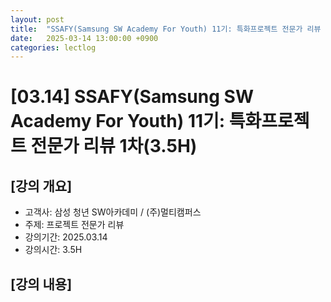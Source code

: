 ```yaml
---
layout: post
title:  "SSAFY(Samsung SW Academy For Youth) 11기: 특화프로젝트 전문가 리뷰 1차(3.5H)"
date:   2025-03-14 13:00:00 +0900
categories: lectlog
---
```


# [03.14] SSAFY(Samsung SW Academy For Youth) 11기: 특화프로젝트 전문가 리뷰 1차(3.5H)

## [강의 개요]

* 고객사: 삼성 청년 SW아카데미 / (주)멀티캠퍼스
* 주제: 프로젝트 전문가 리뷰
* 강의기간: 2025.03.14
* 강의시간: 3.5H


## [강의 내용]
